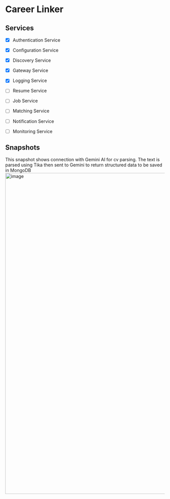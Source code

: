 # Career Linker

## Services
- [x] Authentication Service
- [x] Configuration Service
- [x] Discovery Service
- [x] Gateway Service
- [x] Logging Service
- [ ] Resume Service
- [ ] Job Service
- [ ] Matching Service
- [ ] Notification Service
- [ ] Monitoring Service


## Snapshots
This snapshot shows connection with Gemini AI for cv parsing.
The text is parsed using Tika then sent to Gemini to return structured data to be saved in MongoDB
<img width="1919" height="1016" alt="image" src="https://github.com/user-attachments/assets/fb828d5c-4938-48b5-aa88-fc45c30fc7c1" />
